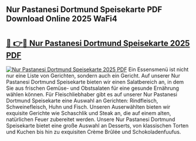 ## Nur Pastanesi Dortmund Speisekarte PDF Download Online 2025 WaFi4

# <h2><a href="http://gc7icg.nevu.top/?p=Nur+Pastanesi+Dortmund+Speisekarte">🔗 👉🔴 Nur Pastanesi Dortmund Speisekarte 2025 PDF</a></h2>

[![Nur Pastanesi Dortmund Speisekarte 2025 PDF](https://i.imgur.com/dBaPXMq.png)](http://gc7icg.nevu.top/?p=Nur+Pastanesi+Dortmund+Speisekarte)
Ein Essensmenü ist nicht nur eine Liste von Gerichten, sondern auch ein Gericht. Auf unserer Nur Pastanesi Dortmund Speisekarte bieten wir einen Salatbereich an, in dem Sie aus frischen Gemüse- und Obstsalaten für eine gesunde Ernährung wählen können. Für Fleischliebhaber gibt es auf unserer Nur Pastanesi Dortmund Speisekarte eine Auswahl an Gerichten: Rindfleisch, Schweinefleisch, Huhn und Fisch. Unseren Auserwählten bieten wir exquisite Gerichte wie Schaschlik und Steak an, die auf einem alten, natürlichen Feuer zubereitet werden. Unsere Nur Pastanesi Dortmund Speisekarte bietet eine große Auswahl an Desserts, von klassischen Torten und Kuchen bis hin zu exquisiten Crème Brûlée und Schokoladenfuufus.
